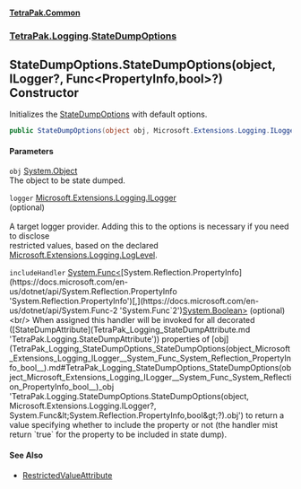 #### [TetraPak.Common](index.md 'index')
### [TetraPak.Logging](TetraPak_Logging.md 'TetraPak.Logging').[StateDumpOptions](TetraPak_Logging_StateDumpOptions.md 'TetraPak.Logging.StateDumpOptions')
## StateDumpOptions.StateDumpOptions(object, ILogger?, Func&lt;PropertyInfo,bool&gt;?) Constructor
Initializes the [StateDumpOptions](TetraPak_Logging_StateDumpOptions.md 'TetraPak.Logging.StateDumpOptions') with default options.  
```csharp
public StateDumpOptions(object obj, Microsoft.Extensions.Logging.ILogger? logger=null, System.Func<System.Reflection.PropertyInfo,bool>? includeHandler=null);
```
#### Parameters
<a name='TetraPak_Logging_StateDumpOptions_StateDumpOptions(object_Microsoft_Extensions_Logging_ILogger__System_Func_System_Reflection_PropertyInfo_bool__)_obj'></a>
`obj` [System.Object](https://docs.microsoft.com/en-us/dotnet/api/System.Object 'System.Object')  
The object to be state dumped.  
  
<a name='TetraPak_Logging_StateDumpOptions_StateDumpOptions(object_Microsoft_Extensions_Logging_ILogger__System_Func_System_Reflection_PropertyInfo_bool__)_logger'></a>
`logger` [Microsoft.Extensions.Logging.ILogger](https://docs.microsoft.com/en-us/dotnet/api/Microsoft.Extensions.Logging.ILogger 'Microsoft.Extensions.Logging.ILogger')  
(optional)<br/>  
A target logger provider. Adding this to the options is necessary if you need to disclose  
restricted values, based on the declared [Microsoft.Extensions.Logging.LogLevel](https://docs.microsoft.com/en-us/dotnet/api/Microsoft.Extensions.Logging.LogLevel 'Microsoft.Extensions.Logging.LogLevel').   
  
<a name='TetraPak_Logging_StateDumpOptions_StateDumpOptions(object_Microsoft_Extensions_Logging_ILogger__System_Func_System_Reflection_PropertyInfo_bool__)_includeHandler'></a>
`includeHandler` [System.Func&lt;](https://docs.microsoft.com/en-us/dotnet/api/System.Func-2 'System.Func`2')[System.Reflection.PropertyInfo](https://docs.microsoft.com/en-us/dotnet/api/System.Reflection.PropertyInfo 'System.Reflection.PropertyInfo')[,](https://docs.microsoft.com/en-us/dotnet/api/System.Func-2 'System.Func`2')[System.Boolean](https://docs.microsoft.com/en-us/dotnet/api/System.Boolean 'System.Boolean')[&gt;](https://docs.microsoft.com/en-us/dotnet/api/System.Func-2 'System.Func`2')  
(optional)<br/>  
When assigned this handler will be invoked for all decorated ([StateDumpAttribute](TetraPak_Logging_StateDumpAttribute.md 'TetraPak.Logging.StateDumpAttribute'))  
properties of [obj](TetraPak_Logging_StateDumpOptions_StateDumpOptions(object_Microsoft_Extensions_Logging_ILogger__System_Func_System_Reflection_PropertyInfo_bool__).md#TetraPak_Logging_StateDumpOptions_StateDumpOptions(object_Microsoft_Extensions_Logging_ILogger__System_Func_System_Reflection_PropertyInfo_bool__)_obj 'TetraPak.Logging.StateDumpOptions.StateDumpOptions(object, Microsoft.Extensions.Logging.ILogger?, System.Func&lt;System.Reflection.PropertyInfo,bool&gt;?).obj') to return a value specifying whether to include the  
property or not (the handler mist return `true` for the property to be included in state dump).  
  
#### See Also
- [RestrictedValueAttribute](TetraPak_RestrictedValueAttribute.md 'TetraPak.RestrictedValueAttribute')
